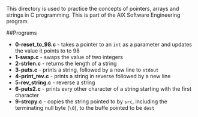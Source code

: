 This directory is used to practice the concepts of pointers, arrays and strings in C programming. This is part of the AlX Software Engineering program.

##Programs

* **0-reset_to_98.c** - takes a pointer to an `int` as a parameter and updates the value it points to to 98
* **1-swap.c** - swaps the value of two integers
* **2-strlen.c** - returns the length of a string
* **3-puts.c** - prints a string, followed by a new line to `stdout`
* **4-print_rev.c** - prints a string in reverse followed by a new line
* **5-rev_string.c** - reverse a string
* **6-puts2.c** - prints evry other character of a string starting with the first character
* **9-strcpy.c** - copies the string pointed to by `src`, including the terminating null byte (`\0`), to the buffe pointed to be `dest` 
